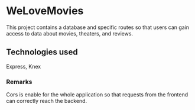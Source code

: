 # WeLoveMovies
This project contains a database and  specific routes so that users can gain access to data about movies, theaters, and reviews.
## Technologies used
Express, Knex
### Remarks
Cors is enable for the whole application so that requests from the frontend can correctly reach the backend.
